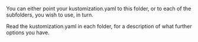 You can either point your kustomization.yaml to this folder, or to each of the subfolders, you wish to use, in turn.

Read the kustomization.yaml in each folder, for a description of what further options you have.
